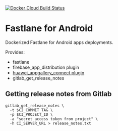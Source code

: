 <a href="https://hub.docker.com/r/sebbia/fastlane-android">
<img src="https://img.shields.io/docker/cloud/build/sebbia/fastlane-android" alt="Docker Cloud Build Status" />
</a>

# Fastlane for Android

Dockerized Fastlane for Android apps deployments.

Provides:
* fastlane
* firebase_app_distribution plugin
* [huawei_appgallery_connect plugin](https://github.com/shr3jn/fastlane-plugin-huawei_appgallery_connect)
* gitlab_get_release_notes

## Getting release notes from Gitlab

```
gitlab_get_release_notes \
  -t $CI_COMMIT_TAG \
  -p $CI_PROJECT_ID \
  -a "secret access token from project" \
  -h CI_SERVER_URL > release_notes.txt
```
